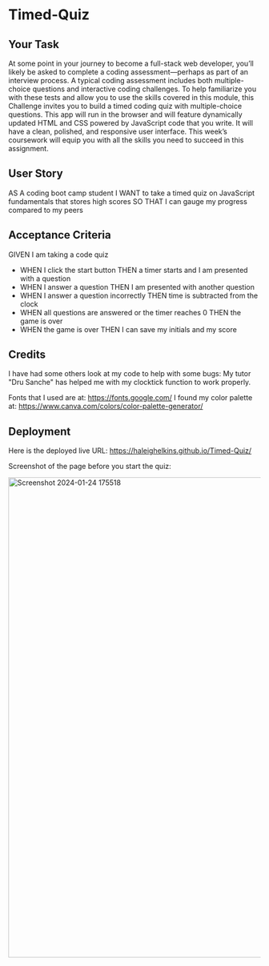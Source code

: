 # Timed-Quiz

## Your Task
At some point in your journey to become a full-stack web developer, you’ll likely be asked to complete a coding assessment—perhaps as part of an interview process. A typical coding assessment includes both multiple-choice questions and interactive coding challenges.
To help familiarize you with these tests and allow you to use the skills covered in this module, this Challenge invites you to build a timed coding quiz with multiple-choice questions. This app will run in the browser and will feature dynamically updated HTML and CSS powered by JavaScript code that you write. It will have a clean, polished, and responsive user interface.
This week’s coursework will equip you with all the skills you need to succeed in this assignment.

## User Story

AS A coding boot camp student
I WANT to take a timed quiz on JavaScript fundamentals that stores high scores
SO THAT I can gauge my progress compared to my peers



## Acceptance Criteria

GIVEN I am taking a code quiz
* WHEN I click the start button
THEN a timer starts and I am presented with a question
* WHEN I answer a question
THEN I am presented with another question
* WHEN I answer a question incorrectly
THEN time is subtracted from the clock
* WHEN all questions are answered or the timer reaches 0
THEN the game is over
* WHEN the game is over
THEN I can save my initials and my score


## Credits
I have had some others look at my code to help with some bugs: 
My tutor "Dru Sanche" has helped me with my clocktick function to work properly.

Fonts that I used are at: https://fonts.google.com/ 
I found my color palette at: https://www.canva.com/colors/color-palette-generator/

## Deployment 

Here is the deployed live URL: 
https://haleighelkins.github.io/Timed-Quiz/


Screenshot of the page before you start the quiz:

<img width="960" alt="Screenshot 2024-01-24 175518" src="https://github.com/HaleighElkins/Timed-Quiz/assets/152942336/7aebe59b-6db4-45a6-8bef-35c8165925ad">

